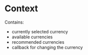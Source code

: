 # Context

Contains:
* currently selected currency
* available currencies
* recommended currencies
* callback for changing the currency
